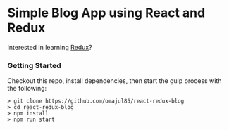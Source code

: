 # Simple Blog App using React and Redux

Interested in learning [Redux](https://www.udemy.com/react-redux/)?

### Getting Started

Checkout this repo, install dependencies, then start the gulp process with the following:

```
> git clone https://github.com/omajul85/react-redux-blog
> cd react-redux-blog
> npm install
> npm run start
```
